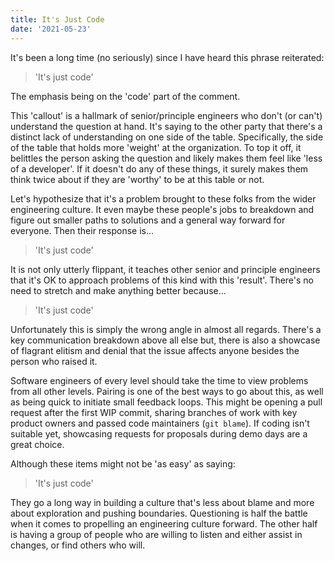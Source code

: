 ```yaml
---
title: It's Just Code
date: '2021-05-23'
---
```


It's been a long time (no seriously) since I have heard this phrase reiterated:

> 'It's just code'

The emphasis being on the 'code' part of the comment.

This 'callout' is a hallmark of senior/principle engineers who don't (or can't) understand the question at hand.
It's saying to the other party that there's a distinct lack of understanding on one side of the table.
Specifically, the side of the table that holds more 'weight' at the organization.
To top it off, it belittles the person asking the question and likely makes them feel like 'less of a developer'.
If it doesn't do any of these things,
it surely makes them think twice about if they are 'worthy' to be at this table or not.

Let's hypothesize that it's a problem brought to these folks from the wider engineering culture.
It even maybe these people's jobs to breakdown and figure out smaller paths to solutions and a general way forward for everyone.
Then their response is...

> 'It's just code'

It is not only utterly flippant,
it teaches other senior and principle engineers that it's OK to approach problems of this kind with this 'result'.
There's no need to stretch and make anything better because...

> 'It's just code'

Unfortunately this is simply the wrong angle in almost all regards.
There's a key communication breakdown above all else but,
there is also a showcase of flagrant elitism
and denial that the issue affects anyone besides the person who raised it.

Software engineers of every level should take the time to view problems from all other levels.
Pairing is one of the best ways to go about this,
as well as being quick to initiate small feedback loops.
This might be opening a pull request after the first WIP commit,
sharing branches of work with key product owners and passed code maintainers (`git blame`).
If coding isn't suitable yet, showcasing requests for proposals during demo days are a great choice.

Although these items might not be 'as easy' as saying:

> 'It's just code'

They go a long way in building a culture that's less about blame and more about exploration and pushing boundaries.
Questioning is half the battle when it comes to propelling an engineering culture forward.
The other half is having a group of people who are willing to listen and either assist in changes,
or find others who will.
